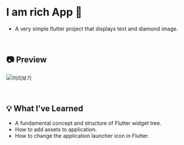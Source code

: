 # I am rich App 💎
* A very simple flutter project that displays text and diamond image.

<br/>

## 📷 Preview 
![미리보기](https://github.com/HyojunK/i_am_rich/assets/26563226/c2d955dd-a1ae-43ef-a852-1a90a9839bae)

<br/>

## 💡 What I've Learned
* A fundamental concept and structure of Flutter widget tree.
* How to add assets to application.
* How to change the application launcher icon in Flutter.
